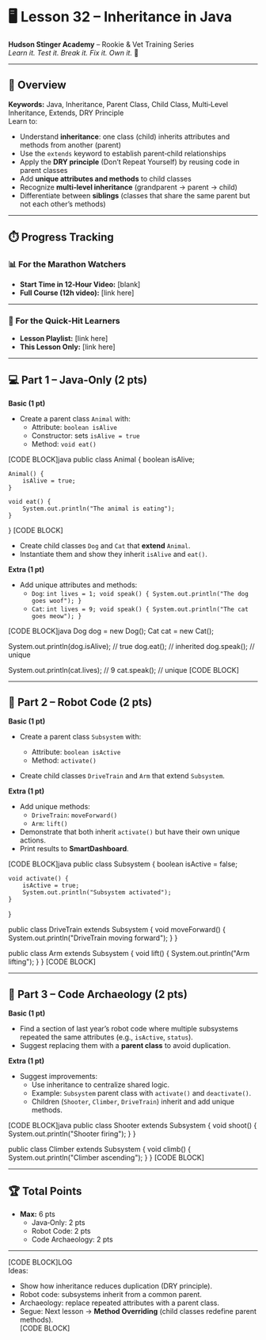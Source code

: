 # 🖥️ Lesson 32 – Inheritance in Java

**Hudson Stinger Academy** – Rookie & Vet Training Series  
_Learn it. Test it. Break it. Fix it. Own it._ 🐝  

---

## 🎯 Overview
**Keywords:** Java, Inheritance, Parent Class, Child Class, Multi‑Level Inheritance, Extends, DRY Principle  
Learn to:
- Understand **inheritance**: one class (child) inherits attributes and methods from another (parent)  
- Use the `extends` keyword to establish parent‑child relationships  
- Apply the **DRY principle** (Don’t Repeat Yourself) by reusing code in parent classes  
- Add **unique attributes and methods** to child classes  
- Recognize **multi‑level inheritance** (grandparent → parent → child)  
- Differentiate between **siblings** (classes that share the same parent but not each other’s methods)  

---

## ⏱️ Progress Tracking

### 📊 For the Marathon Watchers  
- **Start Time in 12‑Hour Video:** [blank]  
- **Full Course (12h video):** [link here]  

---

### 🎯 For the Quick‑Hit Learners  
- **Lesson Playlist:** [link here]  
- **This Lesson Only:** [link here]  

---

## 💻 Part 1 – Java‑Only (2 pts)

**Basic (1 pt)**  
- Create a parent class `Animal` with:  
  - Attribute: `boolean isAlive`  
  - Constructor: sets `isAlive = true`  
  - Method: `void eat()`  

[CODE BLOCK]java
public class Animal {
    boolean isAlive;

    Animal() {
        isAlive = true;
    }

    void eat() {
        System.out.println("The animal is eating");
    }
}
[CODE BLOCK]

- Create child classes `Dog` and `Cat` that **extend** `Animal`.  
- Instantiate them and show they inherit `isAlive` and `eat()`.  

**Extra (1 pt)**  
- Add unique attributes and methods:  
  - `Dog`: `int lives = 1; void speak() { System.out.println("The dog goes woof"); }`  
  - `Cat`: `int lives = 9; void speak() { System.out.println("The cat goes meow"); }`  

[CODE BLOCK]java
Dog dog = new Dog();
Cat cat = new Cat();

System.out.println(dog.isAlive); // true
dog.eat();                       // inherited
dog.speak();                     // unique

System.out.println(cat.lives);   // 9
cat.speak();                     // unique
[CODE BLOCK]

---

## 🤖 Part 2 – Robot Code (2 pts)

**Basic (1 pt)**  
- Create a parent class `Subsystem` with:  
  - Attribute: `boolean isActive`  
  - Method: `activate()`  

- Create child classes `DriveTrain` and `Arm` that extend `Subsystem`.  

**Extra (1 pt)**  
- Add unique methods:  
  - `DriveTrain`: `moveForward()`  
  - `Arm`: `lift()`  
- Demonstrate that both inherit `activate()` but have their own unique actions.  
- Print results to **SmartDashboard**.  

[CODE BLOCK]java
public class Subsystem {
    boolean isActive = false;

    void activate() {
        isActive = true;
        System.out.println("Subsystem activated");
    }
}

public class DriveTrain extends Subsystem {
    void moveForward() {
        System.out.println("DriveTrain moving forward");
    }
}

public class Arm extends Subsystem {
    void lift() {
        System.out.println("Arm lifting");
    }
}
[CODE BLOCK]

---

## 📜 Part 3 – Code Archaeology (2 pts)

**Basic (1 pt)**  
- Find a section of last year’s robot code where multiple subsystems repeated the same attributes (e.g., `isActive`, `status`).  
- Suggest replacing them with a **parent class** to avoid duplication.  

**Extra (1 pt)**  
- Suggest improvements:  
  - Use inheritance to centralize shared logic.  
  - Example: `Subsystem` parent class with `activate()` and `deactivate()`.  
  - Children (`Shooter`, `Climber`, `DriveTrain`) inherit and add unique methods.  

[CODE BLOCK]java
public class Shooter extends Subsystem {
    void shoot() {
        System.out.println("Shooter firing");
    }
}

public class Climber extends Subsystem {
    void climb() {
        System.out.println("Climber ascending");
    }
}
[CODE BLOCK]

---

## 🏆 Total Points
- **Max:** 6 pts  
  - Java‑Only: 2 pts  
  - Robot Code: 2 pts  
  - Code Archaeology: 2 pts  

---

[CODE BLOCK]LOG  
Ideas:  
- Show how inheritance reduces duplication (DRY principle).  
- Robot code: subsystems inherit from a common parent.  
- Archaeology: replace repeated attributes with a parent class.  
- Segue: Next lesson → **Method Overriding** (child classes redefine parent methods).  
[CODE BLOCK]
